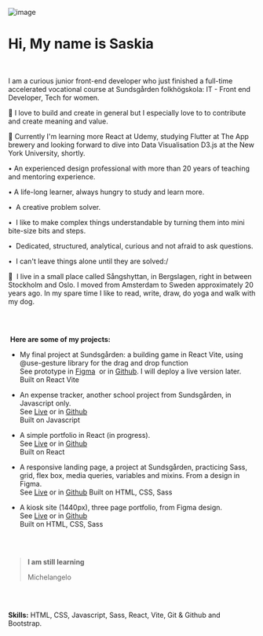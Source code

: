 
![image](https://github.com/SaskiaVdZ/SaskiaVdZ/assets/143086816/bb3040d5-c563-4a20-9b37-5422d60fea96)

<h1>Hi, My name is Saskia</h1>
<br/>

I am a curious junior front-end developer who just finished a full-time accelerated vocational course at Sundsgården folkhögskola: IT - Front end Developer, Tech for women.

💛 I love to build and create in general but I especially love to to contribute and create meaning and value.

🌱 Currently I'm learning more React at Udemy, studying Flutter at The App brewery and looking forward to dive into Data Visualisation D3.js at the New York University, shortly.

•  An experienced design professional with more than 20 years of teaching and mentoring experience.

•  A life-long learner, always hungry to study and learn more.

•  A creative problem solver. 

•  I like to make complex things understandable by turning them into mini bite-size bits and steps.

•  Dedicated, structured, analytical, curious and not afraid to ask questions.

•  I can't leave things alone until they are solved:/

🌲  I live in a small place called Sångshyttan, in Bergslagen, right in between Stockholm and Oslo. I moved from Amsterdam to Sweden approximately 20 years ago. In my spare time I like to read, write, draw, do yoga and walk with my dog.
<pre>


</pre>
 **Here are some of my projects:**

*   My final project at Sundsgården: a building game in React Vite, using @use-gesture library for the drag and drop function<br/>See prototype in [Figma](https://www.figma.com/file/B21D6fHtLqUR0sHl0PUelf/GAME-architectural-elements?type=design&node-id=0:1&mode=design&t=3dwItbKSU9JJQGU0-1)  or in [Github](https://github.com/SaskiaVdZ/sundsgarden_game_dragndrop). I will deploy a live version later.<br/>
Built on React Vite

*   An expense tracker, another school project from Sundsgården, in Javascript only.<br/>See [Live](https://saskiavdz.github.io/expenseTracker/) or in [Github](https://github.com/SaskiaVdZ/expenseTracker)<br/>
Built on Javascript

*   A simple portfolio in React (in progress). <br/>See [Live](http://localhost:3000/MyPortfolio) or in [Github](https://github.com/SaskiaVdZ/MyPortfolio)<br/>
Built on React

*   A responsive landing page, a project at Sundsgården, practicing Sass, grid, flex box, media queries, variables and mixins. From a design in Figma.<br/> See [Live](https://saskiavdz.github.io/Bhroman-travel/) or in [Github](https://github.com/SaskiaVdZ/Bhroman-travel)
Built on HTML, CSS, Sass
    

*   A kiosk site (1440px), three page portfolio, from Figma design. <br/>See [Live](https://saskiavdz.github.io/GenesisPortfolio-lesson11/index.html) or in [Github](https://github.com/SaskiaVdZ/GenesisPortfolio-lesson11)<br/>
Built on HTML, CSS, Sass
<pre>


</pre>

>**I am still learning**
>
>Michelangelo
<pre>


</pre>
**Skills:**
HTML, CSS, Javascript, Sass, React, Vite, Git & Github and Bootstrap.

